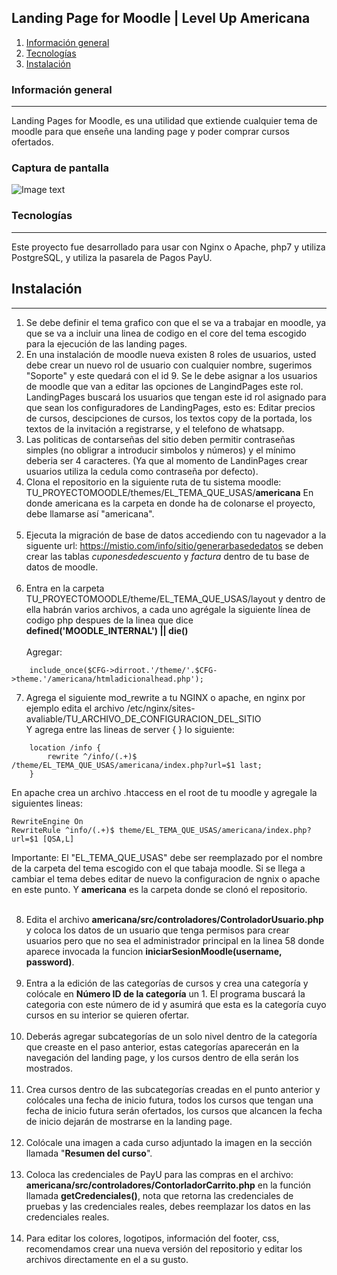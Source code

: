 ## Landing Page for Moodle | Level Up Americana
1. [Información general](#informacion-general)
2. [Tecnologías](#tecnologías)
3. [Instalación](#instalación)
### Información general
***
Landing Pages for Moodle, es una utilidad que extiende cualquier tema de moodle para que enseñe una landing page y poder comprar cursos ofertados.
### Captura de pantalla
![Image text](https://cec.americana.edu.co/theme/moove/americana/src/vistas/img/readmeimage.png)
### Tecnologías
***
Este proyecto fue desarrollado para usar con Nginx o Apache, php7 y utiliza PostgreSQL, y utiliza la pasarela de Pagos PayU.

## Instalación
***
1) Se debe definir el tema grafico con que el se va a trabajar en moodle, ya que se va a incluir una linea de codigo en el core del tema escogido para la ejecución de las landing pages.
2) En una instalación de moodle nueva existen 8 roles de usuarios, usted debe crear un nuevo rol de usuario con cualquier nombre, sugerimos "Soporte" y este quedará con el id 9. Se le debe asignar a los usuarios de moodle que van a editar las opciones de LangindPages este rol. LandingPages buscará los usuarios que tengan este id rol asignado para que sean los configuradores de LandingPages, esto es: Editar precios de cursos, descipciones de cursos, los textos copy de la portada, los textos de la invitación a registrarse, y el telefono de whatsapp.
3) Las politicas de contarseñas del sitio deben permitir contraseñas simples (no obligrar a introducir simbolos y números) y el mínimo deberia ser 4 caracteres. (Ya que al momento de LandinPages crear usuarios utiliza la cedula como contraseña por defecto).
4) Clona el repositorio en la siguiente ruta de tu sistema moodle: TU_PROYECTOMOODLE/themes/EL_TEMA_QUE_USAS/**americana**  En donde americana es la carpeta en donde ha de colonarse el proyecto, debe llamarse así "americana".<br><br>
5) Ejecuta la migración de base de datos accediendo con tu nagevador a la siguente url: https://mistio.com/info/sitio/generarbasededatos  se deben crear las tablas *cuponesdedescuento* y *factura* dentro de tu base de datos de moodle.<br><br>
6) Entra en la carpeta TU_PROYECTOMOODLE/theme/EL_TEMA_QUE_USAS/layout y dentro de ella habrán varios archivos, a cada uno agrégale la siguiente línea de codigo php despues de la linea que dice **defined('MOODLE_INTERNAL') || die()** <br><br>
Agregar:<br>
```
	include_once($CFG->dirroot.'/theme/'.$CFG->theme.'/americana/htmladicionalhead.php');
```
7) Agrega el siguiente mod_rewrite a tu NGINX o apache, en nginx por ejemplo edita el archivo /etc/nginx/sites-avaliable/TU_ARCHIVO_DE_CONFIGURACION_DEL_SITIO<br>
Y agrega entre las lineas de server { }  lo siguiente:

```
	location /info {
  		rewrite ^/info/(.+)$ /theme/EL_TEMA_QUE_USAS/americana/index.php?url=$1 last;
	}
```
En apache crea un archivo .htaccess en el root de tu moodle y agregale la siguientes lineas:
```
RewriteEngine On
RewriteRule ^info/(.+)$ theme/EL_TEMA_QUE_USAS/americana/index.php?url=$1 [QSA,L]
```
Importante: El "EL_TEMA_QUE_USAS" debe ser reemplazado por el nombre de la carpeta del tema escogido con el que tabaja moodle. Si se llega a cambiar el tema debes editar de nuevo la configuracion de ngnix o apache en este punto. Y **americana** es la carpeta donde se clonó el repositorio.<br><br>

8) Edita el archivo **americana/src/controladores/ControladorUsuario.php** y coloca los datos de un usuario que tenga permisos para crear usuarios pero que no sea el administrador principal en la linea 58 donde aparece invocada la funcion **iniciarSesionMoodle(username, password)**. <br><br>
9) Entra a la edición de las categorías de cursos y crea una categoría y colócale en **Número ID de la categoría** un 1. El programa buscará la categoria con este número de id y asumirá que esta es la categoría cuyo cursos en su interior se quieren ofertar.<br><br>
10) Deberás agregar subcategorías de un solo nivel dentro de la categoría que creaste en el paso anterior, estas categorías aparecerán en la navegación del landing page, y los cursos dentro de ella serán los mostrados.<br><br>
11) Crea cursos dentro de las subcategorías creadas en el punto anterior y colócales una fecha de inicio futura, todos los cursos que tengan una fecha de inicio futura serán ofertados, los cursos que alcancen la fecha de inicio dejarán de mostrarse en la landing page.<br><br>
12) Colócale una imagen a cada curso adjuntado la imagen en la sección llamada "**Resumen del curso**".<br><br>
13) Coloca las credenciales de PayU para las compras en el archivo: **americana/src/controladores/ContorladorCarrito.php** en la función llamada **getCredenciales()**, nota que retorna las credenciales de pruebas y las credenciales reales, debes reemplazar los datos en las credenciales reales.<br><br>
14) Para editar los colores, logotipos, información del footer, css, recomendamos crear una nueva versión del repositorio y editar los archivos directamente en el a su gusto.

